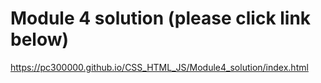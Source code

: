 # Module 4 solution (please click link below)
https://pc300000.github.io/CSS_HTML_JS/Module4_solution/index.html
